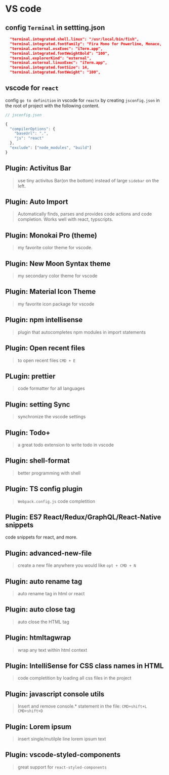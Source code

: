 # VS code

## config `Terminal` in settting.json

```json
  "terminal.integrated.shell.linux": "/usr/local/bin/fish",
  "terminal.integrated.fontFamily": "Fira Mono for Powerline, Monaco, 'Courier New', monospace",
  "terminal.external.osxExec": "iTerm.app",
  "terminal.integrated.fontWeightBold": "100",
  "terminal.explorerKind": "external",
  "terminal.external.linuxExec": "iTerm.app",
  "terminal.integrated.fontSize": 14,
  "terminal.integrated.fontWeight": "100",
```

## vscode for `react`

config `go to definition` in vscode for `reactx` by creating `jsconfig.json` in the root of project with the following content.

```js
// jsconfig.json

{
  "compilerOptions": {
    "baseUrl": ".",
    "js": "react"
  },
  "exclude": ["node_modules", "build"]
}
```

## Plugin: Activitus Bar

> use tiny activitus Bar(on the bottom) instead of large `sidebar` on the left.

## Plugin: Auto Import

> Automatically finds, parses and provides code actions and code completion. Works well with react, typscripts.

## Plugin: Monokai Pro (theme)

> my favorite color theme for vscode.

## Plugin: New Moon Syntax theme

> my secondary color theme for vscode

## Plugin: Material Icon Theme

> my favorite icon package for vscode

## Plugin: npm intellisense

> plugin that autocompletes npm modules in import statements

## Plugin: Open recent files

> to open recent files `CMD + E`

## PLugin: prettier

> code formatter for all languages

## Plugin: setting Sync

> synchronize the vscode settings

## Plugin: Todo+

> a great todo extension to write todo in vscode

## Plugin: shell-format

> better programming with shell

## Plugin: TS config plugin

> `Webpack.config.js` code completition

## Plugin: ES7 React/Redux/GraphQL/React-Native snippets

code snippets for react, and more.

## Plugin: advanced-new-file

> create a new file anywhere you would like `opt + CMD + N`

## Plugin: auto rename tag

> auto rename tag in html or react

## Plugin: auto close tag

> auto close the HTML tag

## Plugin: htmltagwrap

> wrap any text within html context

## Plugin: IntelliSense for CSS class names in HTML

> code completition by loading all css files in the project

## Plugin: javascript console utils

> Insert and remove console.\* statement in the file:
> `CMD+shift+L` `CMD+shift+D`

## Plugin: Lorem ipsum

> insert single/mutilple line lorem ipsum text

## Plugin: vscode-styled-components

> great support for `react-styled-components`
